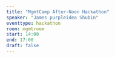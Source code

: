 ```yaml
---
title: "MgmtCamp After-Noon Hackathon"
speaker: "James purpleidea Shubin"
eventtype: hackathon
room: mgmtroom
start: 14:00
end: 17:00
draft: false
---
```

